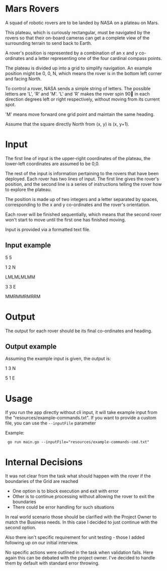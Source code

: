 # Mars Rovers
A squad of robotic rovers are to be landed by NASA on a plateau on Mars.

This plateau, which is curiously rectangular, must be navigated by the rovers so that their on-board cameras can get a complete view of the surrounding terrain to send back to Earth.

A rover's position is represented by a combination of an x and y co-ordinates and a letter representing one of the four cardinal compass points.

The plateau is divided up into a grid to simplify navigation. An example position might be 0, 0, N, which means the rover is in the bottom left corner and facing North.

To control a rover, NASA sends a simple string of letters. The possible letters are 'L', 'R' and 'M'. 'L' and 'R' makes the rover spin 90 in each direction degrees left or right respectively, without moving from its current spot.

'M' means move forward one grid point and maintain the same heading.

Assume that the square directly North from (x, y) is (x, y+1).

# Input

The first line of input is the upper-right coordinates of the plateau, the lower-left coordinates are assumed to be 0,0.

The rest of the input is information pertaining to the rovers that have been deployed. Each rover has two lines of input. The first line gives the rover's position, and the second line is a series of instructions telling the rover how to explore the plateau.

The position is made up of two integers and a letter separated by spaces, corresponding to the x and y co-ordinates and the rover's orientation.

Each rover will be finished sequentially, which means that the second rover won't start to move until the first one has finished moving.

Input is provided via a formatted text file.

## Input example

5 5

1 2 N

LMLMLMLMM

3 3 E

MMRMMRMRRM

# Output

The output for each rover should be its final co-ordinates and heading.

## Output example

Assuming the example input is given, the output is:

1 3 N

5 1 E


# Usage

If you run the app directly without cli input, it will take example input from the "resources/example-commands.txt".
If you want to provide a custom file, you can use the ```--inputFile```  parameter

Example:

``` go run main.go --inputFile="resources/example-commands-cmd.txt"```

# Internal Decisions
It was not clear from the task what should happen with the rover if the boundaries of the Grid are reached
* One option is to block execution and exit with error
* Other is to continue processing without allowing the rover to exit the boundaries
* There could be error handling for such situations

In real world scenario those should be clarified with the Project Owner to match the Business needs. In this case I decided to just continue with the second option.

Also there isn't specific requirement for unit testing - those I added following up on our initial interview.

No specific actions were outlined in the task when validation fails. Here again this can be debated with the project owner. I've decided to handle them by default with standard error throwing.